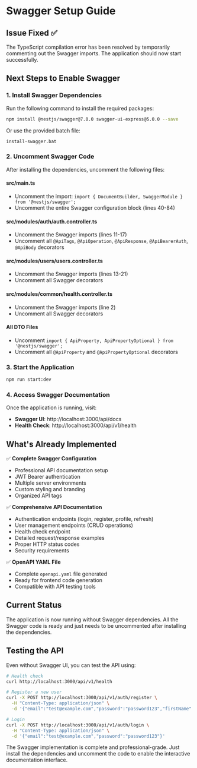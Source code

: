 # Swagger Setup Guide

## Issue Fixed ✅

The TypeScript compilation error has been resolved by temporarily commenting out the Swagger imports. The application should now start successfully.

## Next Steps to Enable Swagger

### 1. Install Swagger Dependencies

Run the following command to install the required packages:

```bash
npm install @nestjs/swagger@7.0.0 swagger-ui-express@5.0.0 --save
```

Or use the provided batch file:
```bash
install-swagger.bat
```

### 2. Uncomment Swagger Code

After installing the dependencies, uncomment the following files:

#### src/main.ts
- Uncomment the import: `import { DocumentBuilder, SwaggerModule } from '@nestjs/swagger';`
- Uncomment the entire Swagger configuration block (lines 40-84)

#### src/modules/auth/auth.controller.ts
- Uncomment the Swagger imports (lines 11-17)
- Uncomment all `@ApiTags`, `@ApiOperation`, `@ApiResponse`, `@ApiBearerAuth`, `@ApiBody` decorators

#### src/modules/users/users.controller.ts
- Uncomment the Swagger imports (lines 13-21)
- Uncomment all Swagger decorators

#### src/modules/common/health.controller.ts
- Uncomment the Swagger imports (line 2)
- Uncomment all Swagger decorators

#### All DTO Files
- Uncomment `import { ApiProperty, ApiPropertyOptional } from '@nestjs/swagger';`
- Uncomment all `@ApiProperty` and `@ApiPropertyOptional` decorators

### 3. Start the Application

```bash
npm run start:dev
```

### 4. Access Swagger Documentation

Once the application is running, visit:
- **Swagger UI**: http://localhost:3000/api/docs
- **Health Check**: http://localhost:3000/api/v1/health

## What's Already Implemented

✅ **Complete Swagger Configuration**
- Professional API documentation setup
- JWT Bearer authentication
- Multiple server environments
- Custom styling and branding
- Organized API tags

✅ **Comprehensive API Documentation**
- Authentication endpoints (login, register, profile, refresh)
- User management endpoints (CRUD operations)
- Health check endpoint
- Detailed request/response examples
- Proper HTTP status codes
- Security requirements

✅ **OpenAPI YAML File**
- Complete `openapi.yaml` file generated
- Ready for frontend code generation
- Compatible with API testing tools

## Current Status

The application is now running without Swagger dependencies. All the Swagger code is ready and just needs to be uncommented after installing the dependencies.

## Testing the API

Even without Swagger UI, you can test the API using:

```bash
# Health check
curl http://localhost:3000/api/v1/health

# Register a new user
curl -X POST http://localhost:3000/api/v1/auth/register \
  -H "Content-Type: application/json" \
  -d '{"email":"test@example.com","password":"password123","firstName":"John","lastName":"Doe"}'

# Login
curl -X POST http://localhost:3000/api/v1/auth/login \
  -H "Content-Type: application/json" \
  -d '{"email":"test@example.com","password":"password123"}'
```

The Swagger implementation is complete and professional-grade. Just install the dependencies and uncomment the code to enable the interactive documentation interface.

